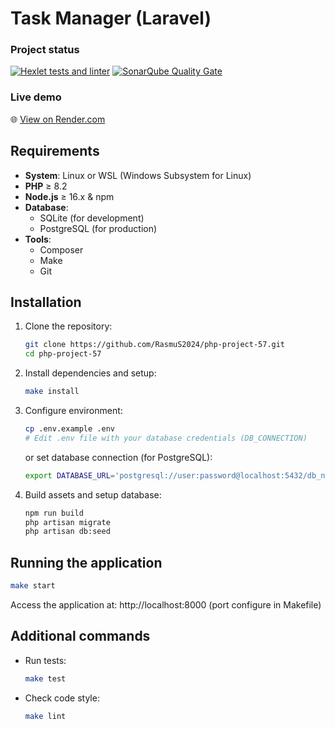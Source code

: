 # Task Manager (Laravel)

### Project status

[![Hexlet tests and linter](https://github.com/RasmuS2024/php-project-57/actions/workflows/hexlet-check.yml/badge.svg)](https://github.com/RasmuS2024/php-project-57/actions)
[![SonarQube Quality Gate](https://sonarcloud.io/api/project_badges/measure?project=RasmuS2024_php-project-57&metric=alert_status)](https://sonarcloud.io/summary/new_code?id=RasmuS2024_php-project-57)

### Live demo
🌐 [View on Render.com](https://php-project-57-42yp.onrender.com)

## Requirements

- **System**: Linux or WSL (Windows Subsystem for Linux)
- **PHP** ≥ 8.2
- **Node.js** ≥ 16.x & npm
- **Database**:
  - SQLite (for development)
  - PostgreSQL (for production)
- **Tools**:
  - Composer
  - Make
  - Git

## Installation

1. Clone the repository:
   ```bash
   git clone https://github.com/RasmuS2024/php-project-57.git
   cd php-project-57
   ```
2. Install dependencies and setup:
   ```bash
   make install
   ```
3. Configure environment:
   ```bash
   cp .env.example .env
   # Edit .env file with your database credentials (DB_CONNECTION)
   ```
   or set database connection (for PostgreSQL):
   ```bash
   export DATABASE_URL='postgresql://user:password@localhost:5432/db_name'
   ```

4. Build assets and setup database:
   ```bash
   npm run build
   php artisan migrate
   php artisan db:seed
   ```

## Running the application
   ```bash
   make start
   ```

Access the application at:
http://localhost:8000 (port configure in Makefile)

## Additional commands

* Run tests:
   ```bash
   make test
   ```

* Check code style:
   ```bash
   make lint
   ```
